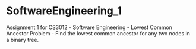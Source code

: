 # SoftwareEngineering_1
Assignment 1 for CS3012 - Software Engineering - 
Lowest Common Ancestor Problem - Find the lowest common ancestor for any two nodes in a binary tree.
